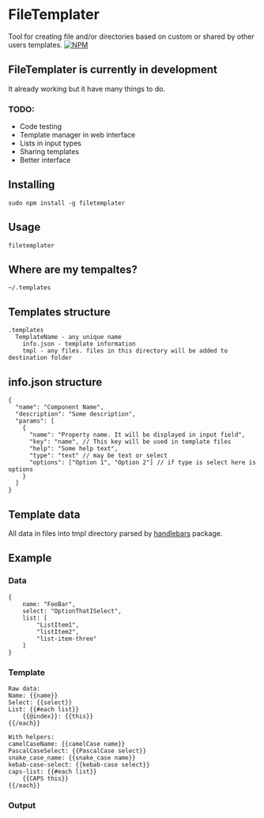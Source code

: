 # FileTemplater

Tool for creating file and/or directories based on custom or shared by other users templates.
[![NPM](https://nodei.co/npm/filetemplater.png)](https://nodei.co/npm/filetemplater/)

## FileTemplater is currently in development

It already working but it have many things to do.

### TODO:

- Code testing
- Template manager in web interface
- Lists in input types
- Sharing templates
- Better interface

## Installing

```
sudo npm install -g filetemplater
```

## Usage

```
filetemplater
```

## Where are my tempaltes?

```
~/.templates
```

## Templates structure

```
.templates
  TemplateName - any unique name
    info.json - template information
    tmpl - any files. files in this directory will be added to destination folder
```

## info.json structure

```
{
  "name": "Component Name",
  "description": "Some description",
  "params": [
    {
      "name": "Property name. It will be displayed in input field",
      "key": "name", // This key will be used in template files
      "help": "Some help text",
      "type": "text" // may be text or select
      "options": ["Option 1", "Option 2"] // if type is select here is options
    }
  ]
}
```

## Template data

All data in files into tmpl directory parsed by [handlebars](https://www.npmjs.com/package/handlebars) package.

## Example

### Data

```
{
    name: "FooBar",
    select: "OptionThatISelect",
    list: [
        "ListItem1",
        "listItem2",
        "list-item-three"
    ]
}
```

### Template

```
Raw data:
Name: {{name}}
Select: {{select}}
List: {{#each list}}
    {{@index}}: {{this}}
{{/each}}

With helpers:
camelCaseName: {{camelCase name}}
PascalCaseSelect: {{PascalCase select}}
snake_case_name: {{snake_case name}}
kebab-case-select: {{kebab-case select}}
caps-list: {{#each list}}
    {{CAPS this}}
{{/each}}
```

### Output

```

```
